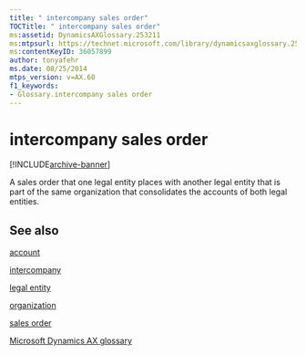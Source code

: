 ```yaml
---
title: " intercompany sales order"
TOCTitle: " intercompany sales order"
ms:assetid: DynamicsAXGlossary.253211
ms:mtpsurl: https://technet.microsoft.com/library/dynamicsaxglossary.253211(v=AX.60)
ms:contentKeyID: 36057899
author: tonyafehr
ms.date: 08/25/2014
mtps_version: v=AX.60
f1_keywords:
- Glossary.intercompany sales order
---
```


# intercompany sales order


[!INCLUDE[archive-banner](includes/archive-banner.md)]

A sales order that one legal entity places with another legal entity that is part of the same organization that consolidates the accounts of both legal entities.

## See also

[account](account.md)

[intercompany](intercompany.md)

[legal entity](legal-entity.md)

[organization](organization.md)

[sales order](sales-order.md)

[Microsoft Dynamics AX glossary](glossary/microsoft-dynamics-ax-glossary.md)

  



